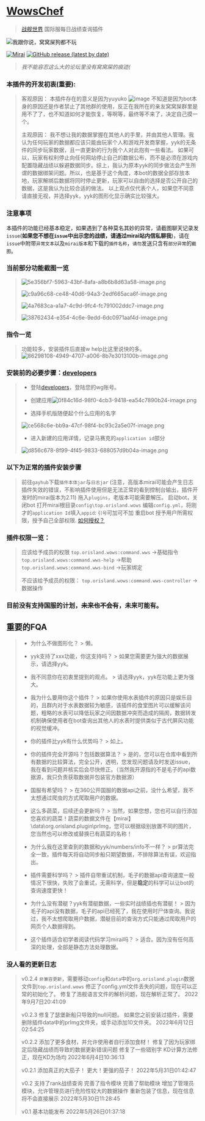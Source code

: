 # [WowsChef](https://github.com/Orisland/WowsHelper)
> [战舰世界](https://eu.wargaming.net/en/games/wows) 国际服每日战绩查询插件

![我跟你说，窝窝屎狗都不玩](/assets/uploads/files/1653490878249-0197f0e3-c2e4-416d-aab1-3143c7629604-image.png)

[![Mirai](https://img.shields.io/badge/Mirai-bot-green)](https://github.com/mamoe/mirai)
[![GitHub release (latest by date)](https://img.shields.io/github/downloads/Orisland/JMiraiFrame/latest/total)](https://github.com/Orisland/WowsHelper/releases/tag/WowsChef-0.2.4)
>
>*我不能容忍这么大的论坛里没有窝窝屎的痕迹(*
### 本插件的开发初衷(**重要**):

>客观原因：
> 本插件存在的意义是因为yuyuko
> ![image](/assets/uploads/files/1653490589998-00046bd2-6112-4327-8bfc-7ebcaf35cc94-image.png)
>不知道是因为bot本身的原因还是作者禁止了其他群的使用，反正在我所在的亲友窝窝屎群里是用不了了，也不知道如何才能恢复，等啊等，最终等不来了，决定自己摸一个。
>
>主观原因：
>我不想让我的数据掌握在其他人的手里，并由其他人管理。我认为任何玩家的数据都应该只能由玩家个人和游戏开发商掌握，yyk的无条件的同步玩家数据，且一直更新的行为我个人对此抱有一些看法。
>如果可以，玩家有权利停止向任何网站停止自己的数据公布，而不是必须在游戏内配置隐藏战绩以躲避数据同步。综上，我认为原本yyk的同步做法会产生所谓的数据绑架问题。所以，也是基于这个角度，本bot的数据全部存放本地，玩家解绑后数据将同时停止更新，玩家可以自由的选择是否公开自己的数据，这是我认为比较合适的做法。
>以上观点仅代表个人，如果您不同意请直接无视，并选择yyk，yyk的图形化显示确实比较强大。
>


### 注意事项
本插件的功能已经基本稳定，如果遇到了各种莫名其妙的异常，请截图聊天记录发`issue`(**如果您不想在`issue`中出示您的战绩，请通过mirai站内信私聊我**)，请在`issue`中附带`异常文本`以及`mirai版本`和下载的`插件名称`，`请勿`发送只含有`部分异常`的`截图`。

### 当前部分功能截图一览
>![5e356bf7-5963-43bf-8afa-a8b6b8d63a58-image.png](/assets/uploads/files/1654483158678-5e356bf7-5963-43bf-8afa-a8b6b8d63a58-image.png)
>
>![c9a96c68-ce48-40d6-94a3-2edf665aca6f-image.png](/assets/uploads/files/1654483197662-c9a96c68-ce48-40d6-94a3-2edf665aca6f-image.png)
>
>![4a7683ca-a1a7-4c9d-9fc4-fc791002ddc7-image.png](/assets/uploads/files/1654483332572-4a7683ca-a1a7-4c9d-9fc4-fc791002ddc7-image.png)
>
>![38762434-e354-4c6e-9edd-6dc0971aaf4d-image.png](/assets/uploads/files/1654483252232-38762434-e354-4c6e-9edd-6dc0971aaf4d-image.png)
>

###  指令一览
>功能较多，安装插件后直接w help比这里说快的多。
>![86298108-4949-4707-a006-8b7e3013100b-image.png](/assets/uploads/files/1653881689683-86298108-4949-4707-a006-8b7e3013100b-image.png)
>


###  安装前的必要步骤：[developers](https://developers.wargaming.net/applications/)
> * 登陆[developers](https://developers.wargaming.net/applications/)，登陆您的wg账号。
>
> * 创建应用![0f84c16d-98f0-4cb3-9418-ea54c7890b24-image.png](/assets/uploads/files/1653498673089-0f84c16d-98f0-4cb3-9418-ea54c7890b24-image.png)
>
> * 选择手机版随便起个什么应用的名字
>
> ![ce568c6e-bb9a-47cf-98f4-bc93c2a5e07f-image.png](/assets/uploads/files/1653498728471-ce568c6e-bb9a-47cf-98f4-bc93c2a5e07f-image.png)
>
> * 进入新建的应用详情，记录马赛克的`application id`部分
>
> ![d856c678-8f99-4f45-9833-688057d9b04a-image.png](/assets/uploads/files/1653498842766-d856c678-8f99-4f45-9833-688057d9b04a-image.png)

###  以下为正常的插件安装步骤
> 前往`gayhub`下载`插件本体jar`与`日志jar`
(注意，高版本mirai可能会产生日志插件失效的错误，不影响插件使用但是无法正常的看到控制台输出，插件开发时的mirai版本为2.11)
>  拖入`plugins`，老版本可能需要解压。
>  启动bot，关闭bot
> 打开mirai根目录`config\top.orisland.wows`
> 编辑`config.yml`，将刚才的`application Id`填入`appid`: `引号`可加可不加
> 重启bot
> 授予用户所需权限，授予自己全部权限.
[如何授权？](https://docs.mirai.mamoe.net/console/Permissions.html#%E8%A2%AB%E8%AE%B8%E5%8F%AF%E4%BA%BA-id)

###  插件权限一览：
> 应该给予成员的权限
> `top.orisland.wows:command.wws`                  ->基础指令
> `top.orisland.wows:command.wws-help`       ->帮助
> `top.orisland.wows:command.wws-bind`      ->玩家绑定
>
> 不应该给予成员的权限：
> `top.orisland.wows:command.wws-controller`   ->数据操作

### 目前没有支持国服的计划，~~未来也不会有~~，未来可能有。

## 重要的FQA
> * 为什么不做图形化？
    > 懒。
>
> * yyk支持了xxx功能，你这支持吗？
    > 如果您需要更为强大的数据展示，请选择yyk。
>
> * 我不同意你在初衷里提到的观点。
    > 请选择yyk，yyk在功能上更为强大。
>
> * 我为什么要用你这个插件？
    > 如果你使用水表插件的原因只是娱乐目的，且群内对于水表数据较为敏感，该插件的食堂图片可以缓解该问题，粗略的水表可以降低玩家之间因数据冲突而造成的隔阂，数据转发机制确保使用者在bot查询出其他人的水表时提供类似于古代屏风功能的视觉缓冲。
>
> * 你的插件比yyk有什么优势吗？
    > 如上。
>
> * 你的插件完全开源吗？包括数据算法？
    > 是的，您可以在仓库中看到所有数据的比较算法，完全公开，透明，您发现问题请及时发送issue，我在看到问题并核实后会尽快修正。（当然我开源指的不是毛子的api数据源，我只负责获取数据并包装官方数据源）
>
> * 国服有希望吗？
    > 在360公开国服的数据api之前，没什么希望，我不太想通过爬虫的方式爬取用户的数据。
>
> * 这么多蔬菜，后续还会更新吗？
    > 当然，如果您想，您也可以自行添加您喜欢的蔬菜！蔬菜的数据文件在【mirai】\data\org.orisland.plugin\prImg，您可以根据级别放置不同的图片，您当然也可以修改或替换已有蔬菜的名称！
>
> * 为什么我在这里查到的数据和yyk/numbers/info不一样？
    > pr算法完全一致，插件每天将自动同步船只期望数据，不排除算法有误，欢迎指出。
>
> * 插件需要科学吗？
    > 插件自带重试机制，毛子的数据api查询速度一般情况下很快，失败了会重试，无需科学，但是**稳定**的科学可以让bot的查询速度更快！
>
> * 为什么没有潜艇？yyk有潜艇数据，一些实时战绩插也有潜艇！
    > 因为毛子的api没有数据，毛子的api已经死了，我在使用时尸体查询。我说过，我不太想爬取用户数据，潜艇目前的查询方式只能通过爬取用户的网页个人数据得到。
>
> * 这个插件适合初学者阅读代码学习mirai吗？
    > 适合。因为没有任何高深的处理，全部是静态方法处理数据。


### 没人看的更新日志

>v0.2.4
>`非兼容更新`，需要移动`config`和`data`中的`org.orisland.plugin`数据文件到`top.orisland.wows`
>修正了config.yml文件丢失的问题，现在可以正常的初始化了。
修复了浩舰语言文件的解析问题，现在解析正常了。
>2022年9月7日20:41:09
>
>v0.2.3
>修复了瑟堡新船只导致的null问题。
>如果您之前安装过插件，需要删除插件data中的prImg文件夹，或手动添加10文件夹。
>2022年6月12日02:54:25
>
> v0.2.2
> 添加了更多食材，并允许使用者自行添加食材！
> 修复了因为玩家绑定后隐藏战绩而导致的数据更新错误问题
> 修复了一些错别字
> KD计算方法修正，现在KD为场均
> 2022年6月4日10:36:13
>
> v0.2.1
> 添加真正的大茄子！
> 更大！更强的茄子！
> 2022年5月31日01:42:47
>
> v0.2
> 支持了rank战绩查询
> 完善了指令模块
> 完善了帮助模块
> 增加了管理员模块，允许管理员进行危险性较大的数据操作
> 重新包装了信息，现在信息将不会直接展示
> 2022年5月30日11:28:45
>
> v0.1
> 基本功能发布
> 2022年5月26日01:37:18